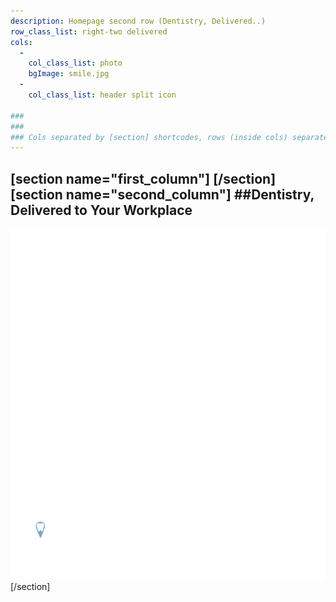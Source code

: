 ```yaml
---
description: Homepage second row (Dentistry, Delivered..)
row_class_list: right-two delivered
cols:
  -
    col_class_list: photo
    bgImage: smile.jpg
  -
    col_class_list: header split icon
    
###
###
### Cols separated by [section] shortcodes, rows (inside cols) separated by three dashes (---)
---
```

[section name="first_column"]
[/section]
[section name="second_column"]
##Dentistry, Delivered to Your Workplace
---
![New Avenue Dentistry](../../images/icon/trailer_parked.svg)
[/section]
